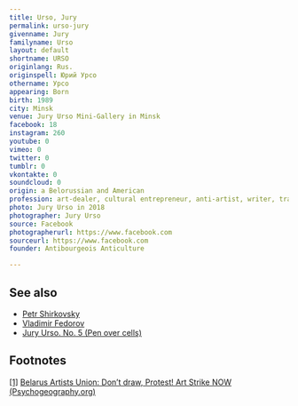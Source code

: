 ```yaml
---
title: Urso, Jury
permalink: urso-jury
givenname: Jury
familyname: Urso
layout: default
shortname: URSO
originlang: Rus.
originspell: Юрий Урсо
othername: Урсо
appearing: Born
birth: 1989
city: Minsk
venue: Jury Urso Mini-Gallery in Minsk
facebook: 18
instagram: 260
youtube: 0
vimeo: 0
twitter: 0
tumblr: 0
vkontakte: 0
soundcloud: 0
origin: a Belorussian and American
profession: art-dealer, cultural entrepreneur, anti-artist, writer, translator, organizer of educational and (anti)cultural events, (anti)performer, radical anti-filmmaker, born before two years of the USSR collapsed, living in Chicago
photo: Jury Urso in 2018
photographer: Jury Urso
source: Facebook
photographerurl: https://www.facebook.com
sourceurl: https://www.facebook.com
founder: Antibourgeois Anticulture

---
```


## See also

+ [Petr Shirkovsky](shirkovsky-petr)
+ [Vladimir Fedorov](fedorov-vladimir)
+ [Jury Urso. No. 5 (Pen over cells)](jury-urso-no-5)

## Footnotes

[[1]](#a1) <span id="f1"></span> [Belarus Artists Union: Don’t draw, Protest! Art Strike NOW (Psychogeography.org)](http://www.psychogeography.org/belarus-art-strike-now/)


<!---[[1]](#a1) <span id="f1"></span> [Юрий Урсо: Чем был СССР? Настолько ли он был ужасен? (Politring.com)](https://politring.com/battles/3560-yuriy-urso-chem-byl-sssr-nastolko-li-on-byl-uzhasen.html)--->
